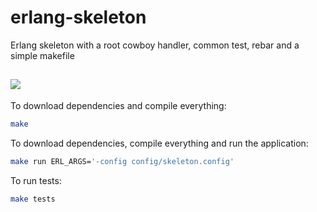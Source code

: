 erlang-skeleton
===============

Erlang skeleton with a root cowboy handler, common test, rebar and a simple makefile

![](https://gs1.wac.edgecastcdn.net/8019B6/data.tumblr.com/fc0f50ca1bd995498d9ddf28c95b8fe5/tumblr_mr9nrvPZ1R1s46h7vo1_1280.jpg)
---

To download dependencies and compile everything:
```bash
make
```
 
To download dependencies, compile everything and run the application:
```bash
make run ERL_ARGS='-config config/skeleton.config'
```

To run tests:
```bash
make tests
```

